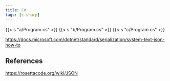 ```yaml
---
title: C#
tags: [c-sharp]
---
```


{{< s "a/Program.cs" >}}
{{< s "b/Program.cs" >}}
{{< s "c/Program.cs" >}}

<https://docs.microsoft.com/dotnet/standard/serialization/system-text-json-how-to>

## References

<https://rosettacode.org/wiki/JSON>
